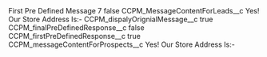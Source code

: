 <?xml version="1.0" encoding="UTF-8"?>
<CustomMetadata xmlns="http://soap.sforce.com/2006/04/metadata" xmlns:xsi="http://www.w3.org/2001/XMLSchema-instance" xmlns:xsd="http://www.w3.org/2001/XMLSchema">
    <label>First Pre Defined Message 7</label>
    <protected>false</protected>
    <values>
        <field>CCPM_MessageContentForLeads__c</field>
        <value xsi:type="xsd:string">Yes! Our Store Address Is:-</value>
    </values>
    <values>
        <field>CCPM_dispalyOrignialMessage__c</field>
        <value xsi:type="xsd:boolean">true</value>
    </values>
    <values>
        <field>CCPM_finalPreDefinedResponse__c</field>
        <value xsi:type="xsd:boolean">false</value>
    </values>
    <values>
        <field>CCPM_firstPreDefinedResponse__c</field>
        <value xsi:type="xsd:boolean">true</value>
    </values>
    <values>
        <field>CCPM_messageContentForProspects__c</field>
        <value xsi:type="xsd:string">Yes! Our Store Address Is:-</value>
    </values>
</CustomMetadata>
